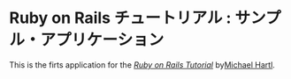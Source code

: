 # Ruby on Rails チュートリアル : サンプル・アプリケーション

This is the firts application for the
[*Ruby on Rails Tutorial*](http://railstutorial.jp)
by[Michael Hartl](http://michaelhartl.com/).